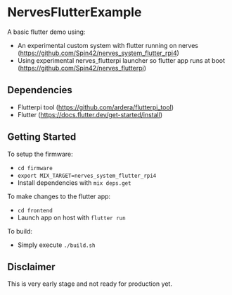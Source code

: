 # NervesFlutterExample

A basic flutter demo using:
- An experimental custom system with flutter running on nerves (https://github.com/Spin42/nerves_system_flutter_rpi4)
- Using experimental nerves_flutterpi launcher so flutter app runs at boot (https://github.com/Spin42/nerves_flutterpi)


## Dependencies
  * Flutterpi tool (https://github.com/ardera/flutterpi_tool)
  * Flutter (https://docs.flutter.dev/get-started/install)

## Getting Started

To setup the firmware:
  * `cd firmware`
  * `export MIX_TARGET=nerves_system_flutter_rpi4`
  * Install dependencies with `mix deps.get`

To make changes to the flutter app:
  * `cd frontend`
  * Launch app on host with `flutter run`

To build:
  * Simply execute `./build.sh`

## Disclaimer

This is very early stage and not ready for production yet.
